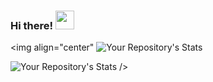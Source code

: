 ### Hi there! <img src="https://raw.githubusercontent.com/MartinHeinz/MartinHeinz/master/wave.gif" width="30px">



<img align="center"  ![Your Repository's Stats](https://github-readme-stats.vercel.app/api?username=JCouz&&theme=shades-of-purple&show_icons=true)

![Your Repository's Stats](https://github-readme-stats.vercel.app/api/top-langs/?username=JCouz&theme=shades-of-purple) />



<!--
**JCouz/JCouz** is a ✨ _special_ ✨ repository because its `README.md` (this file) appears on your GitHub profile.

Here are some ideas to get you started:

- 🔭 I’m currently working on ...
- 🌱 I’m currently learning ...
- 👯 I’m looking to collaborate on ...
- 🤔 I’m looking for help with ...
- 💬 Ask me about ...
- 📫 How to reach me: ...
- 😄 Pronouns: ...
- ⚡ Fun fact: ...
-->
